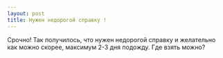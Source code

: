 ```yaml
---
layout: post 
title: Нужен недорогой справку ! 
--- 
```

Срочно! Так получилось, что нужен недорогой справку и желательно как можно скорее, максимум 2-3 дня подожду. Где взять можно?